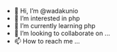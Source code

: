 - 👋 Hi, I’m @wadakunio
- 👀 I’m interested in php
- 🌱 I’m currently learning php
- 💞️ I’m looking to collaborate on ...
- 📫 How to reach me ...

<!---
wadakunio/wadakunio is a ✨ special ✨ repository because its `README.md` (this file) appears on your GitHub profile.
You can click the Preview link to take a look at your changes.
--->

